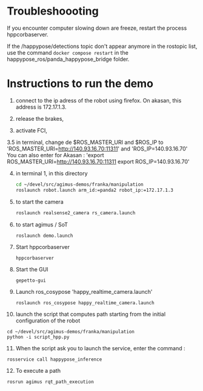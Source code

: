 # Troubleshoooting

If you encounter computer slowing down are freeze, restart the process hppcorbaserver.

If the /happypose/detections topic don't appear anymore in the rostopic list, use the command `docker compose restart` in the happypose_ros/panda_happypose_bridge folder.

# Instructions to run the demo

1. connect to the ip adress of the robot using firefox. On akasan, this
   address is 172.17.1.3.

2. release the brakes,
3. activate FCI,

3.5 in terminal, change de $ROS_MASTER_URI and $ROS_IP to 'ROS_MASTER_URI=http://140.93.16.70:11311' and 'ROS_IP=140.93.16.70'
   You can also enter for Akasan : 'export ROS_MASTER_URI=http://140.93.16.70:11311 export ROS_IP=140.93.16.70'

4. in terminal 1, in this directory
   ```bash
   cd ~/devel/src/agimus-demos/franka/manipulation
   roslaunch robot.launch arm_id:=panda2 robot_ip:=172.17.1.3
   ```
5. to start the camera
   ```bash
   roslaunch realsense2_camera rs_camera.launch
   ```

6. to start agimus / SoT
   ```
   roslaunch demo.launch
   ```

7. Start hppcorbaserver
   ```
   hppcorbaserver
   ```

8. Start the GUI
   ```
   gepetto-gui
   ```

9. Launch ros_cosypose 'happy_realtime_camera.launch'
   ```
   roslaunch ros_cosypose happy_realtime_camera.launch
   ```

10. launch the script that computes path starting from the initial configuration
   of the robot
   ```
   cd ~/devel/src/agimus-demos/franka/manipulation
   python -i script_hpp.py
   ```

11. When the script ask you to launch the service, enter the command : 
   ```
   rosservice call happypose_inference
   ```

12. To execute a path
   ```
   rosrun agimus rqt_path_execution
   ```
